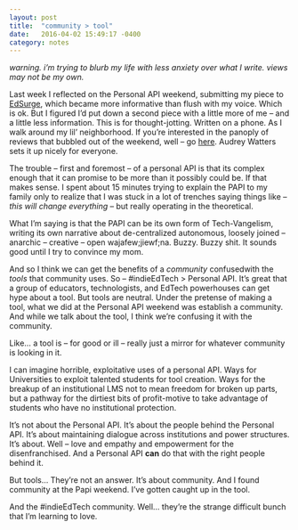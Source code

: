 ```yaml
---
layout: post
title:  "community > tool"
date:   2016-04-02 15:49:17 -0400
category: notes
---
```


_warning. i’m trying to blurb my life with less anxiety over what I write. views may not be my own._

Last week I reflected on the Personal API weekend, submitting my piece to [EdSurge](https://www.google.com/url?sa=t&rct=j&q=&esrc=s&source=web&cd=1&cad=rja&uact=8&ved=0ahUKEwjdp7CayPDLAhXCuoMKHfC_Bx8QFggdMAA&url=https%3A%2F%2Fwww.edsurge.com%2Fnews%2F2016-03-25-how-personal-apis-let-students-design-their-university&usg=AFQjCNExXufswrimyYT_IRqBrarty-dK_Q&sig2=EPHQhna-0E-iwd6CuCGYFg), which became more informative than flush with my voice. Which is ok. But I figured I’d put down a second piece with a little more of me – and a little less information. This is for thought-jotting. Written on a phone. As I walk around my lil’ neighborhood. If you’re interested in the panoply of reviews that bubbled out of the weekend, well – go [here](http://www.aud.life/2016/indieedtech-the-compilation). Audrey Watters sets it up nicely for everyone.

The trouble – first and foremost – of a personal API is that its complex enough that it can promise to be more than it possibly could be. If that makes sense. I spent about 15 minutes trying to explain the PAPI to my family only to realize that I was stuck in a lot of trenches saying things like – _this will change everything_ – but really operating in the theoretical.

What I’m saying is that the PAPI can be its own form of Tech-Vangelism, writing its own narrative about de-centralized autonomous, loosely joined – anarchic – creative – open wajafew;jiewf;na. Buzzy. Buzzy shit. It sounds good until I try to convince my mom.

And so I think we can get the benefits of a _community_ confusedwith the _tools_ that community uses. So – #indieEdTech > Personal API. It’s great that a group of educators, technologists, and EdTech powerhouses can get hype about a tool. But tools are neutral. Under the pretense of making a tool, what we did at the Personal API weekend was establish a community. And while we talk about the tool, I think we’re confusing it with the community.

Like… a tool is – for good or ill – really just a mirror for whatever community is looking in it.

I can imagine horrible, exploitative uses of a personal API. Ways for Universities to exploit talented students for tool creation. Ways for the breakup of an institutional LMS not to mean freedom for broken up parts, but a pathway for the dirtiest bits of profit-motive to take advantage of students who have no institutional protection.

It’s not about the Personal API. It’s about the people behind the Personal API. It’s about maintaining dialogue across institutions and power structures. It’s about. Well – love and empathy and empowerment for the disenfranchised. And a Personal API **can** do that with the right people behind it.

But tools… They’re not an answer. It’s about community. And I found community at the Papi weekend. I’ve gotten caught up in the tool.

And the #indieEdTech community. Well… they’re the strange difficult bunch that I’m learning to love.
